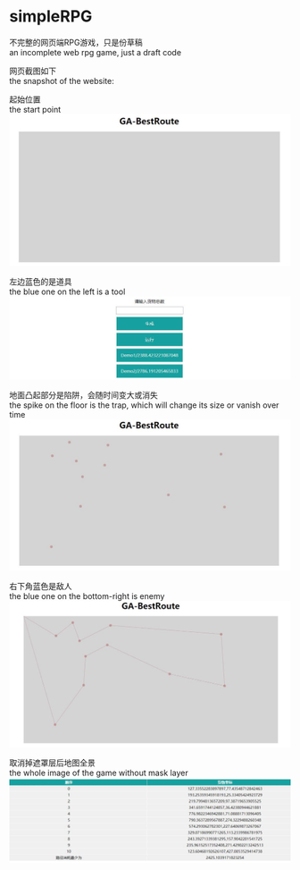# simpleRPG
不完整的网页端RPG游戏，只是份草稿  
an incomplete web rpg game, just a draft code  

网页截图如下  
the snapshot of the website:  

起始位置  
the start point  
![image](https://github.com/chenhuaizhen/GA-BestRoute/raw/master/image/1.jpg)

左边蓝色的是道具  
the blue one on the left is a tool  
![image](https://github.com/chenhuaizhen/GA-BestRoute/raw/master/image/2.jpg)

地面凸起部分是陷阱，会随时间变大或消失  
the spike on the floor is the trap, which will change its size or vanish over time  
![image](https://github.com/chenhuaizhen/GA-BestRoute/raw/master/image/3.jpg)

右下角蓝色是敌人  
the blue one on the bottom-right is enemy  
![image](https://github.com/chenhuaizhen/GA-BestRoute/raw/master/image/4.jpg)

取消掉遮罩层后地图全景  
the whole image of the game without mask layer  
![image](https://github.com/chenhuaizhen/GA-BestRoute/raw/master/image/5.jpg)